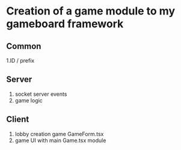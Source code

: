 # Creation of a game module to my gameboard framework

## Common

1.ID / prefix

## Server

1. socket server events
2. game logic

## Client

1. lobby creation game GameForm.tsx 
2. game UI with main Game.tsx module